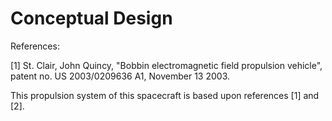 # Conceptual Design

References:

[1] St. Clair, John Quincy, "Bobbin electromagnetic field propulsion vehicle", patent no. US 2003/0209636 A1, November 13 2003.

This propulsion system of this spacecraft is based upon references [1] and [2].
